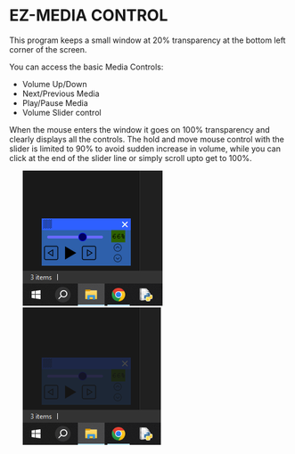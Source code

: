 # EZ-MEDIA CONTROL
This program keeps a small window at 20% transparency at the bottom left corner of the screen.

You can access the basic Media Controls:
- Volume Up/Down
- Next/Previous Media
- Play/Pause Media
- Volume Slider control

When the mouse enters the window it goes on 100% transparency and clearly displays all the controls.
The hold and move mouse control with the slider is limited to 90% to avoid sudden increase in volume, while you can click at the end
of the slider line or simply scroll upto get to 100%.

<ul>

![On Enter - 100% transparency](https://github.com/prerakl123/Media-Control/blob/main/images/on%20enter%20-%20100%25%20transparency.png?raw=true) 
![On Leave - 20% transparency](https://github.com/prerakl123/Media-Control/blob/main/images/on%20leave%20-%2020%25%20transparency.png?raw=true) 

</ul>
